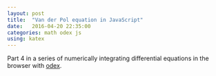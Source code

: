 ```yaml
---
layout: post
title:  "Van der Pol equation in JavaScript"
date:   2016-04-20 22:35:00
categories: math odex js
using: katex
---
```


Part 4 in a series of numerically integrating differential
equations in the browser with [odex][odex].

<div id='graph'></div>
<div id='phase'></div>

<script src="/public/js/odexdemo.js"></script>
<script>
  new s.VanDerPol('graph', 'phase').draw();
</script>

[odex]: https://www.npmjs.com/package/odex
[lv]: https://en.wikipedia.org/wiki/Lotka%E2%80%93Volterra_equations
